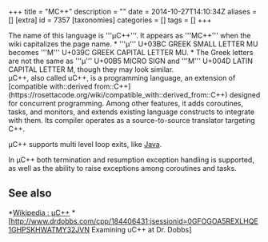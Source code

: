+++
title = "ΜC++"
description = ""
date = 2014-10-27T14:10:34Z
aliases = []
[extra]
id = 7357
[taxonomies]
categories = []
tags = []
+++


<div class="messagebox">The name of this language is '''&#x03bc;C++'''. It appears as '''&#x039c;C++''' when the wiki capitalizes the page name.
* '''&#x03bc;''' U+03BC GREEK SMALL LETTER MU becomes '''&#x039c;''' U+039C GREEK CAPITAL LETTER MU.
* The Greek letters are not the same as '''&#x00b5;''' U+00B5 MICRO SIGN and '''&#x004d;''' U+004D LATIN CAPITAL LETTER M, though they may look similar.</div>
μC++, also called uC++, is a programming language, an extension of [compatible with::derived from::C++](https://rosettacode.org/wiki/compatible_with::derived_from::C++) designed for concurrent programming. Among other features, it adds coroutines, tasks, and monitors, and extends existing language constructs to integrate with them. Its compiler operates as a source-to-source translator targeting C++.

μC++ supports multi level loop exits, like [Java](https://rosettacode.org/wiki/Java).

In μC++ both termination and resumption exception handling is supported, as well as the ability to raise exceptions among coroutines and tasks.

## See also
*[Wikipedia : μC++](https://en.wikipedia.org/wiki/ΜC%2B%2B)
*[http://www.drdobbs.com/cpp/184406431;jsessionid=0GFOGOA5REXLHQE1GHPSKHWATMY32JVN Examining uC++ at Dr. Dobbs]
